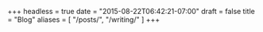 +++
headless = true
date = "2015-08-22T06:42:21-07:00"
draft = false
title = "Blog"
aliases = [
    "/posts/",
    "/writing/"
]
+++